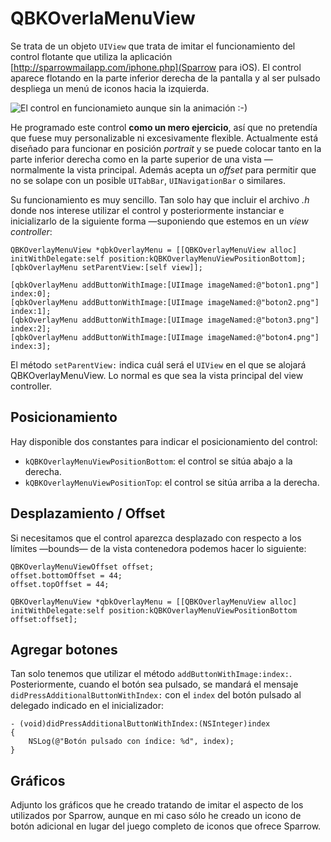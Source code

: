 # QBKOverlaMenuView

Se trata de un objeto `UIView` que trata de imitar el funcionamiento del control flotante que utiliza la aplicación [http://sparrowmailapp.com/iphone.php](Sparrow para iOS). El control aparece flotando en la parte inferior derecha de la pantalla y al ser pulsado despliega un menú de iconos hacia la izquierda.

![El control en funcionamieto aunque sin la animación :-)](https://github.com/sendoa/QBKOverlayMenuView/raw/master/Docs/ejemplo.png)

He programado este control **como un mero ejercicio**, así que no pretendía que fuese muy personalizable ni excesivamente flexible. Actualmente está diseñado para funcionar en posición *portrait* y se puede colocar tanto en la parte inferior derecha como en la parte superior de una vista —normalmente la vista principal. Además acepta un *offset* para permitir que no se solape con un posible `UITabBar`, `UINavigationBar` o similares.

Su funcionamiento es muy sencillo. Tan solo hay que incluir el archivo *.h* donde nos interese utilizar el control y posteriormente instanciar e inicializarlo de la siguiente forma —suponiendo que estemos en un *view controller*:

	QBKOverlayMenuView *qbkOverlayMenu = [[QBKOverlayMenuView alloc] initWithDelegate:self position:kQBKOverlayMenuViewPositionBottom];
    [qbkOverlayMenu setParentView:[self view]];
    
    [qbkOverlayMenu addButtonWithImage:[UIImage imageNamed:@"boton1.png"] index:0];
    [qbkOverlayMenu addButtonWithImage:[UIImage imageNamed:@"boton2.png"] index:1];
    [qbkOverlayMenu addButtonWithImage:[UIImage imageNamed:@"boton3.png"] index:2];
    [qbkOverlayMenu addButtonWithImage:[UIImage imageNamed:@"boton4.png"] index:3];

El método `setParentView:` indica cuál será el `UIView` en el que se alojará QBKOverlayMenuView. Lo normal es que sea la vista principal del view controller.

## Posicionamiento

Hay disponible dos constantes para indicar el posicionamiento del control:

* `kQBKOverlayMenuViewPositionBottom`: el control se sitúa abajo a la derecha.
* `kQBKOverlayMenuViewPositionTop`: el control se sitúa arriba a la derecha.

## Desplazamiento / Offset

Si necesitamos que el control aparezca desplazado con respecto a los límites —bounds— de la vista contenedora podemos hacer lo siguiente:

	QBKOverlayMenuViewOffset offset;
    offset.bottomOffset = 44;
    offset.topOffset = 44;
    
	QBKOverlayMenuView *qbkOverlayMenu = [[QBKOverlayMenuView alloc] initWithDelegate:self position:kQBKOverlayMenuViewPositionBottom offset:offset];

## Agregar botones

Tan solo tenemos que utilizar el método `addButtonWithImage:index:`. Posteriormente, cuando el botón sea pulsado, se mandará el mensaje `didPressAdditionalButtonWithIndex:` con el `index` del botón pulsado al delegado indicado en el inicializador:

	- (void)didPressAdditionalButtonWithIndex:(NSInteger)index
	{
    	NSLog(@"Botón pulsado con índice: %d", index);
	}

## Gráficos

Adjunto los gráficos que he creado tratando de imitar el aspecto de los utilizados por Sparrow, aunque en mi caso sólo he creado un icono de botón adicional en lugar del juego completo de iconos que ofrece Sparrow.